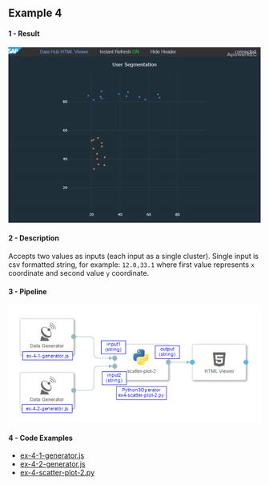 ## Example 4

#### 1 - Result

<p align="center"><img src="../../resources/gif/ex-4.gif" /></p>

#### 2 - Description

Accepts two values as inputs (each input as a single cluster). Single input is csv formatted string, for example: ```12.0,33.1``` where first value represents ```x``` coordinate and second value ```y``` coordinate.

#### 3 - Pipeline

<p align="center"><img src="../../resources/examples/ex-4.png" /></p>

#### 4 - Code Examples

- [ex-4-1-generator.js](./ex-4-1-generator.js)
- [ex-4-2-generator.js](./ex-4-2-generator.js)
- [ex-4-scatter-plot-2.py](./ex-4-scatter-plot-2.py)
 

